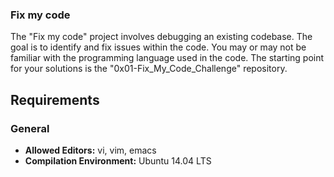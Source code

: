 ### Fix my code

The "Fix my code" project involves debugging an existing codebase. The goal is to identify and fix issues within the code. You may or may not be familiar with the programming language used in the code. The starting point for your solutions is the "0x01-Fix_My_Code_Challenge" repository.

## Requirements

### General

- **Allowed Editors:** vi, vim, emacs
- **Compilation Environment:** Ubuntu 14.04 LTS
